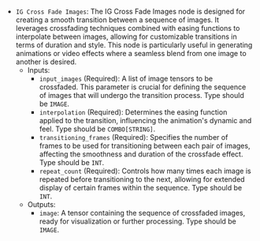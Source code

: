 - `IG Cross Fade Images`: The IG Cross Fade Images node is designed for creating a smooth transition between a sequence of images. It leverages crossfading techniques combined with easing functions to interpolate between images, allowing for customizable transitions in terms of duration and style. This node is particularly useful in generating animations or video effects where a seamless blend from one image to another is desired.
    - Inputs:
        - `input_images` (Required): A list of image tensors to be crossfaded. This parameter is crucial for defining the sequence of images that will undergo the transition process. Type should be `IMAGE`.
        - `interpolation` (Required): Determines the easing function applied to the transition, influencing the animation's dynamic and feel. Type should be `COMBO[STRING]`.
        - `transitioning_frames` (Required): Specifies the number of frames to be used for transitioning between each pair of images, affecting the smoothness and duration of the crossfade effect. Type should be `INT`.
        - `repeat_count` (Required): Controls how many times each image is repeated before transitioning to the next, allowing for extended display of certain frames within the sequence. Type should be `INT`.
    - Outputs:
        - `image`: A tensor containing the sequence of crossfaded images, ready for visualization or further processing. Type should be `IMAGE`.

